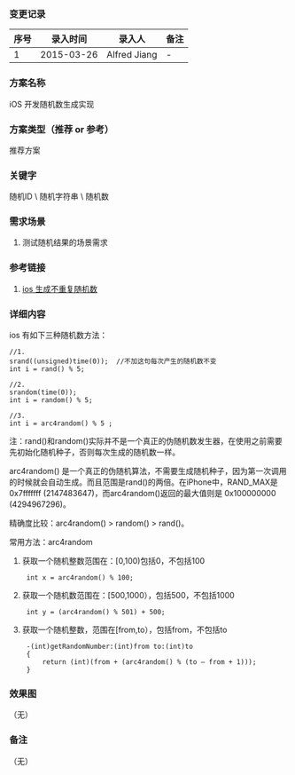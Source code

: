 ### 变更记录
| 序号 | 录入时间 | 录入人 | 备注 |
| -- | -- | -- | -- |
| 1 | 2015-03-26 | Alfred Jiang | - |

### 方案名称
iOS 开发随机数生成实现

### 方案类型（推荐 or 参考）
推荐方案

### 关键字
随机ID \ 随机字符串 \ 随机数

### 需求场景
1. 测试随机结果的场景需求

### 参考链接
1. [ios 生成不重复随机数](http://blog.csdn.net/jiajiayouba/article/details/43450621)

### 详细内容
ios 有如下三种随机数方法：

    //1.
    srand((unsigned)time(0));  //不加这句每次产生的随机数不变
    int i = rand() % 5;

    //2.
    srandom(time(0));
    int i = random() % 5;

    //3.
    int i = arc4random() % 5 ;



注：rand()和random()实际并不是一个真正的伪随机数发生器，在使用之前需要先初始化随机种子，否则每次生成的随机数一样。

arc4random() 是一个真正的伪随机算法，不需要生成随机种子，因为第一次调用的时候就会自动生成。而且范围是rand()的两倍。在iPhone中，RAND_MAX是0x7fffffff (2147483647)，而arc4random()返回的最大值则是 0x100000000 (4294967296)。

精确度比较：arc4random()  >  random()  >  rand()。

常用方法：arc4random

1. 获取一个随机整数范围在：[0,100)包括0，不包括100

        int x = arc4random() % 100;

2. 获取一个随机数范围在：[500,1000），包括500，不包括1000

        int y = (arc4random() % 501) + 500;

3. 获取一个随机整数，范围在[from,to），包括from，不包括to

        -(int)getRandomNumber:(int)from to:(int)to
        {
            return (int)(from + (arc4random() % (to – from + 1)));
        }

### 效果图
（无）

### 备注
（无）
